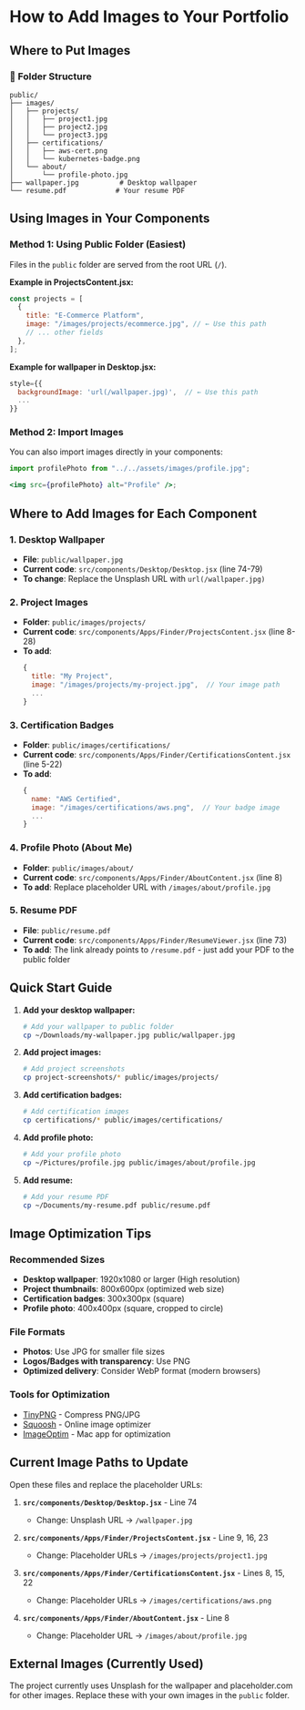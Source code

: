 # How to Add Images to Your Portfolio

## Where to Put Images

### 📁 Folder Structure

```
public/
├── images/
│   ├── projects/
│   │   ├── project1.jpg
│   │   ├── project2.jpg
│   │   └── project3.jpg
│   ├── certifications/
│   │   ├── aws-cert.png
│   │   └── kubernetes-badge.png
│   └── about/
│       └── profile-photo.jpg
├── wallpaper.jpg          # Desktop wallpaper
└── resume.pdf            # Your resume PDF
```

## Using Images in Your Components

### Method 1: Using Public Folder (Easiest)

Files in the `public` folder are served from the root URL (`/`).

**Example in ProjectsContent.jsx:**

```jsx
const projects = [
  {
    title: "E-Commerce Platform",
    image: "/images/projects/ecommerce.jpg", // ← Use this path
    // ... other fields
  },
];
```

**Example for wallpaper in Desktop.jsx:**

```jsx
style={{
  backgroundImage: 'url(/wallpaper.jpg)',  // ← Use this path
  ...
}}
```

### Method 2: Import Images

You can also import images directly in your components:

```jsx
import profilePhoto from "../../assets/images/profile.jpg";

<img src={profilePhoto} alt="Profile" />;
```

## Where to Add Images for Each Component

### 1. **Desktop Wallpaper**

- **File**: `public/wallpaper.jpg`
- **Current code**: `src/components/Desktop/Desktop.jsx` (line 74-79)
- **To change**: Replace the Unsplash URL with `url(/wallpaper.jpg)`

### 2. **Project Images**

- **Folder**: `public/images/projects/`
- **Current code**: `src/components/Apps/Finder/ProjectsContent.jsx` (line 8-28)
- **To add**:
  ```jsx
  {
    title: "My Project",
    image: "/images/projects/my-project.jpg",  // Your image path
    ...
  }
  ```

### 3. **Certification Badges**

- **Folder**: `public/images/certifications/`
- **Current code**: `src/components/Apps/Finder/CertificationsContent.jsx` (line 5-22)
- **To add**:
  ```jsx
  {
    name: "AWS Certified",
    image: "/images/certifications/aws.png",  // Your badge image
    ...
  }
  ```

### 4. **Profile Photo (About Me)**

- **Folder**: `public/images/about/`
- **Current code**: `src/components/Apps/Finder/AboutContent.jsx` (line 8)
- **To add**: Replace placeholder URL with `/images/about/profile.jpg`

### 5. **Resume PDF**

- **File**: `public/resume.pdf`
- **Current code**: `src/components/Apps/Finder/ResumeViewer.jsx` (line 73)
- **To add**: The link already points to `/resume.pdf` - just add your PDF to the public folder

## Quick Start Guide

1. **Add your desktop wallpaper:**

   ```bash
   # Add your wallpaper to public folder
   cp ~/Downloads/my-wallpaper.jpg public/wallpaper.jpg
   ```

2. **Add project images:**

   ```bash
   # Add project screenshots
   cp project-screenshots/* public/images/projects/
   ```

3. **Add certification badges:**

   ```bash
   # Add certification images
   cp certifications/* public/images/certifications/
   ```

4. **Add profile photo:**

   ```bash
   # Add your profile photo
   cp ~/Pictures/profile.jpg public/images/about/profile.jpg
   ```

5. **Add resume:**
   ```bash
   # Add your resume PDF
   cp ~/Documents/my-resume.pdf public/resume.pdf
   ```

## Image Optimization Tips

### Recommended Sizes

- **Desktop wallpaper**: 1920x1080 or larger (High resolution)
- **Project thumbnails**: 800x600px (optimized web size)
- **Certification badges**: 300x300px (square)
- **Profile photo**: 400x400px (square, cropped to circle)

### File Formats

- **Photos**: Use JPG for smaller file sizes
- **Logos/Badges with transparency**: Use PNG
- **Optimized delivery**: Consider WebP format (modern browsers)

### Tools for Optimization

- [TinyPNG](https://tinypng.com/) - Compress PNG/JPG
- [Squoosh](https://squoosh.app/) - Online image optimizer
- [ImageOptim](https://imageoptim.com/) - Mac app for optimization

## Current Image Paths to Update

Open these files and replace the placeholder URLs:

1. **`src/components/Desktop/Desktop.jsx`** - Line 74

   - Change: Unsplash URL → `/wallpaper.jpg`

2. **`src/components/Apps/Finder/ProjectsContent.jsx`** - Line 9, 16, 23

   - Change: Placeholder URLs → `/images/projects/project1.jpg`

3. **`src/components/Apps/Finder/CertificationsContent.jsx`** - Lines 8, 15, 22

   - Change: Placeholder URLs → `/images/certifications/aws.png`

4. **`src/components/Apps/Finder/AboutContent.jsx`** - Line 8
   - Change: Placeholder URL → `/images/about/profile.jpg`

## External Images (Currently Used)

The project currently uses Unsplash for the wallpaper and placeholder.com for other images. Replace these with your own images in the `public` folder.
